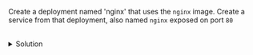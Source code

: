 Create a deployment named 'nginx' that uses the `nginx` image. Create a service from that deployment, also named `nginx` exposed on port `80`

<br>
<details><summary>Solution</summary>
<br>

```bash
# create a deployment named 'nginx' that uses the nginx image
kubectl create deployment nginx --image=nginx

# expose the deployment on port 80 via service named 'nginx'
kubectl expose deployment nginx --port=80
```{{exec}}


</details>